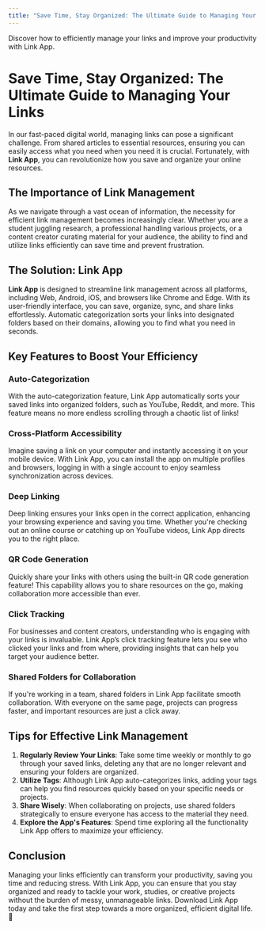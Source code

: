 ```yaml
---
title: "Save Time, Stay Organized: The Ultimate Guide to Managing Your Links"
---
```


Discover how to efficiently manage your links and improve your productivity with Link App.

# Save Time, Stay Organized: The Ultimate Guide to Managing Your Links

In our fast-paced digital world, managing links can pose a significant challenge. From shared articles to essential resources, ensuring you can easily access what you need when you need it is crucial. Fortunately, with **Link App**, you can revolutionize how you save and organize your online resources. 

## The Importance of Link Management
As we navigate through a vast ocean of information, the necessity for efficient link management becomes increasingly clear. Whether you are a student juggling research, a professional handling various projects, or a content creator curating material for your audience, the ability to find and utilize links efficiently can save time and prevent frustration.

## The Solution: Link App
**Link App** is designed to streamline link management across all platforms, including Web, Android, iOS, and browsers like Chrome and Edge. With its user-friendly interface, you can save, organize, sync, and share links effortlessly. Automatic categorization sorts your links into designated folders based on their domains, allowing you to find what you need in seconds.

## Key Features to Boost Your Efficiency
### Auto-Categorization
With the auto-categorization feature, Link App automatically sorts your saved links into organized folders, such as YouTube, Reddit, and more. This feature means no more endless scrolling through a chaotic list of links!

### Cross-Platform Accessibility
Imagine saving a link on your computer and instantly accessing it on your mobile device. With Link App, you can install the app on multiple profiles and browsers, logging in with a single account to enjoy seamless synchronization across devices.

### Deep Linking
Deep linking ensures your links open in the correct application, enhancing your browsing experience and saving you time. Whether you're checking out an online course or catching up on YouTube videos, Link App directs you to the right place.

### QR Code Generation
Quickly share your links with others using the built-in QR code generation feature! This capability allows you to share resources on the go, making collaboration more accessible than ever.

### Click Tracking
For businesses and content creators, understanding who is engaging with your links is invaluable. Link App’s click tracking feature lets you see who clicked your links and from where, providing insights that can help you target your audience better.

### Shared Folders for Collaboration
If you're working in a team, shared folders in Link App facilitate smooth collaboration. With everyone on the same page, projects can progress faster, and important resources are just a click away.

## Tips for Effective Link Management
1. **Regularly Review Your Links**: Take some time weekly or monthly to go through your saved links, deleting any that are no longer relevant and ensuring your folders are organized.
2. **Utilize Tags**: Although Link App auto-categorizes links, adding your tags can help you find resources quickly based on your specific needs or projects.
3. **Share Wisely**: When collaborating on projects, use shared folders strategically to ensure everyone has access to the material they need.
4. **Explore the App's Features**: Spend time exploring all the functionality Link App offers to maximize your efficiency.

## Conclusion
Managing your links efficiently can transform your productivity, saving you time and reducing stress. With Link App, you can ensure that you stay organized and ready to tackle your work, studies, or creative projects without the burden of messy, unmanageable links. Download Link App today and take the first step towards a more organized, efficient digital life. 🚀
